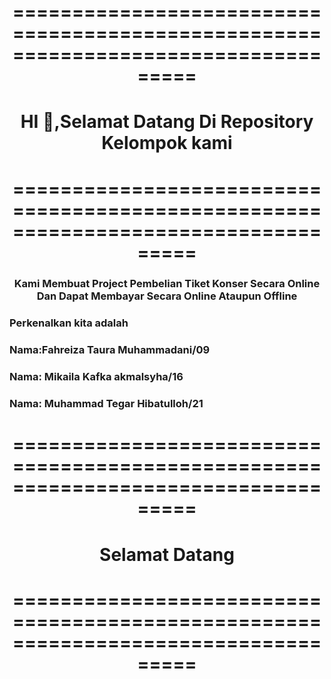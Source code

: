 <h1 align ="center">===================================================================================</h1>
<h1 align ="center">                    HI 👋,Selamat Datang Di Repository Kelompok kami               </h1>
<h1 align ="center">===================================================================================</h1>

<h3 align ="center">Kami Membuat Project Pembelian Tiket Konser Secara Online Dan Dapat Membayar Secara Online Ataupun Offline</h3>
<h3 align ="left">Perkenalkan kita adalah</h3>
<h3 align ="left">Nama:Fahreiza Taura Muhammadani/09</h3>
<h3 align ="left">Nama: Mikaila Kafka akmalsyha/16</h3>
<h3 align ="left">Nama: Muhammad Tegar Hibatulloh/21</h3>
<h1 align ="center">===================================================================================</h1>
<h1 align ="center">                                   Selamat Datang                                  </h1>
<h1 align ="center">===================================================================================</h1>
